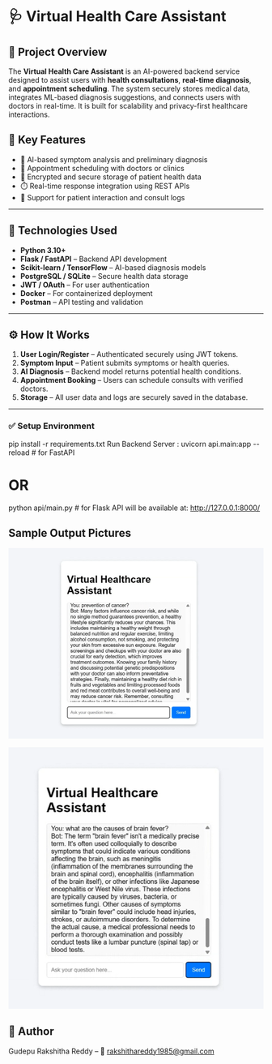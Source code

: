 # 🩺 Virtual Health Care Assistant

## 📌 Project Overview

The **Virtual Health Care Assistant** is an AI-powered backend service designed to assist users with **health consultations**, **real-time diagnosis**, and **appointment scheduling**. The system securely stores medical data, integrates ML-based diagnosis suggestions, and connects users with doctors in real-time. It is built for scalability and privacy-first healthcare interactions.


## 🚀 Key Features

- 🧠 AI-based symptom analysis and preliminary diagnosis
- 📅 Appointment scheduling with doctors or clinics
- 🔐 Encrypted and secure storage of patient health data
- ⏱️ Real-time response integration using REST APIs
- 💬 Support for patient interaction and consult logs

---

## 🧠 Technologies Used

- **Python 3.10+**
- **Flask / FastAPI** – Backend API development
- **Scikit-learn / TensorFlow** – AI-based diagnosis models
- **PostgreSQL / SQLite** – Secure health data storage
- **JWT / OAuth** – For user authentication
- **Docker** – For containerized deployment
- **Postman** – API testing and validation

---


## ⚙️ How It Works

1. **User Login/Register** – Authenticated securely using JWT tokens.
2. **Symptom Input** – Patient submits symptoms or health queries.
3. **AI Diagnosis** – Backend model returns potential health conditions.
4. **Appointment Booking** – Users can schedule consults with verified doctors.
5. **Storage** – All user data and logs are securely saved in the database.

---

### ✅ Setup Environment

pip install -r requirements.txt
Run Backend Server :
uvicorn api.main:app --reload  # for FastAPI
# OR
python api/main.py             # for Flask
API will be available at: http://127.0.0.1:8000/

## Sample Output Pictures

![image](https://github.com/GudepuRakshitha/Virtual_health-care-system/blob/7d40591bf02beb654b8953dd3bf6915035142203/Screenshot%202025-03-30%20221422.png)

![image](https://github.com/GudepuRakshitha/Virtual_health-care-system/blob/7d40591bf02beb654b8953dd3bf6915035142203/Screenshot%202025-03-30%20221813.png)

##  👥 Author
Gudepu Rakshitha Reddy – 📧 rakshithareddy1985@gmail.com

